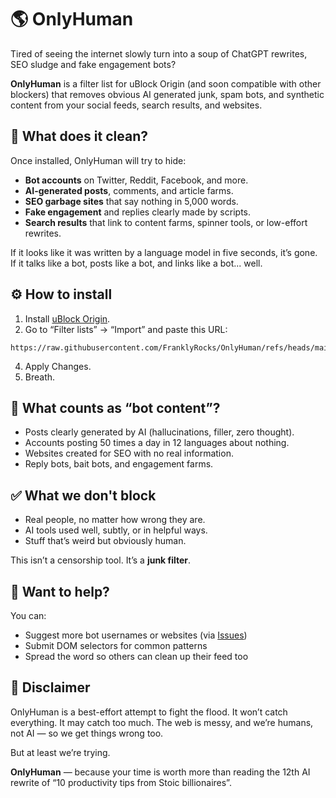 # 🌎 OnlyHuman

Tired of seeing the internet slowly turn into a soup of ChatGPT rewrites, SEO sludge and fake engagement bots?

**OnlyHuman** is a filter list for uBlock Origin (and soon compatible with other blockers) that removes obvious AI generated junk, spam bots, and synthetic content from your social feeds, search results, and websites.

## 🧹 What does it clean?

Once installed, OnlyHuman will try to hide:

- **Bot accounts** on Twitter, Reddit, Facebook, and more.
- **AI-generated posts**, comments, and article farms.
- **SEO garbage sites** that say nothing in 5,000 words.
- **Fake engagement** and replies clearly made by scripts.
- **Search results** that link to content farms, spinner tools, or low-effort rewrites.

If it looks like it was written by a language model in five seconds, it’s gone.  
If it talks like a bot, posts like a bot, and links like a bot... well.

## ⚙️ How to install

1. Install [uBlock Origin](https://github.com/gorhill/uBlock).
2. Go to “Filter lists” → “Import” and paste this URL:
```
https://raw.githubusercontent.com/FranklyRocks/OnlyHuman/refs/heads/main/list.txt
```
4. Apply Changes.
5. Breath.

## 🤖 What counts as “bot content”?

- Posts clearly generated by AI (hallucinations, filler, zero thought).
- Accounts posting 50 times a day in 12 languages about nothing.
- Websites created for SEO with no real information.
- Reply bots, bait bots, and engagement farms.

## ✅ What we don't block

- Real people, no matter how wrong they are.
- AI tools used well, subtly, or in helpful ways.
- Stuff that’s weird but obviously human.

This isn’t a censorship tool. It’s a **junk filter**.

## 📣 Want to help?

You can:

- Suggest more bot usernames or websites (via [Issues](https://github.com/FranklyRocks/onlyhuman/issues))
- Submit DOM selectors for common patterns
- Spread the word so others can clean up their feed too

## 🧪 Disclaimer

OnlyHuman is a best-effort attempt to fight the flood. It won’t catch everything. It may catch too much. The web is messy, and we’re humans, not AI — so we get things wrong too.

But at least we’re trying.

**OnlyHuman** — because your time is worth more than reading the 12th AI rewrite of “10 productivity tips from Stoic billionaires”.

